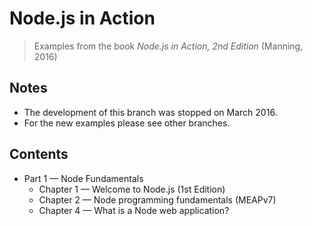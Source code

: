 # Node.js in Action
> Examples from the book *Node.js in Action, 2nd Edition* (Manning, 2016)

## Notes
+ The development of this branch was stopped on March 2016.
+ For the new examples please see other branches.

## Contents
+ Part 1 &mdash; Node Fundamentals
  + Chapter 1 &mdash; Welcome to Node.js (1st Edition)
  + Chapter 2 &mdash; Node programming fundamentals (MEAPv7)
  + Chapter 4 &mdash; What is a Node web application?
